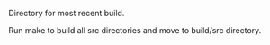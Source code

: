 Directory for most recent build.

Run make to build all src directories and move to build/src directory.
